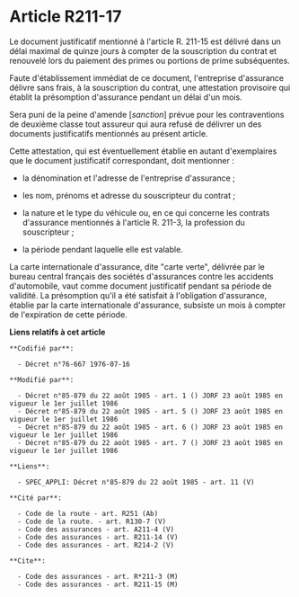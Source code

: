 # Article R211-17

Le document justificatif mentionné à l'article R. 211-15 est délivré dans un délai maximal de quinze jours à compter de la
souscription du contrat et renouvelé lors du paiement des primes ou portions de prime subséquentes.

Faute d'établissement immédiat de ce document, l'entreprise d'assurance délivre sans frais, à la souscription du contrat, une
attestation provisoire qui établit la présomption d'assurance pendant un délai d'un mois.

Sera puni de la peine d'amende [*sanction*] prévue pour les contraventions de deuxième classe tout assureur qui aura refusé
de délivrer un des documents justificatifs mentionnés au présent article.

Cette attestation, qui est éventuellement établie en autant d'exemplaires que le document justificatif correspondant, doit
mentionner :

- la dénomination et l'adresse de l'entreprise d'assurance ;

- les nom, prénoms et adresse du souscripteur du contrat ;

- la nature et le type du véhicule ou, en ce qui concerne les contrats d'assurance mentionnés à l'article R. 211-3, la
profession du souscripteur ;

- la période pendant laquelle elle est valable.

La carte internationale d'assurance, dite "carte verte", délivrée par le bureau central français des sociétés d'assurances
contre les accidents d'automobile, vaut comme document justificatif pendant sa période de validité. La présomption qu'il a
été satisfait à l'obligation d'assurance, établie par la carte internationale d'assurance, subsiste un mois à compter de
l'expiration de cette période.

**Liens relatifs à cet article**

	**Codifié par**:

	  - Décret n°76-667 1976-07-16

	**Modifié par**:

	  - Décret n°85-879 du 22 août 1985 - art. 1 () JORF 23 août 1985 en vigueur le 1er juillet 1986
	  - Décret n°85-879 du 22 août 1985 - art. 5 () JORF 23 août 1985 en vigueur le 1er juillet 1986
	  - Décret n°85-879 du 22 août 1985 - art. 6 () JORF 23 août 1985 en vigueur le 1er juillet 1986
	  - Décret n°85-879 du 22 août 1985 - art. 7 () JORF 23 août 1985 en vigueur le 1er juillet 1986

	**Liens**:

	  - SPEC_APPLI: Décret n°85-879 du 22 août 1985 - art. 11 (V)

	**Cité par**:

	  - Code de la route - art. R251 (Ab)
	  - Code de la route. - art. R130-7 (V)
	  - Code des assurances - art. A211-4 (V)
	  - Code des assurances - art. R211-14 (V)
	  - Code des assurances - art. R214-2 (V)

	**Cite**:

	  - Code des assurances - art. R*211-3 (M)
	  - Code des assurances - art. R211-15 (M)
